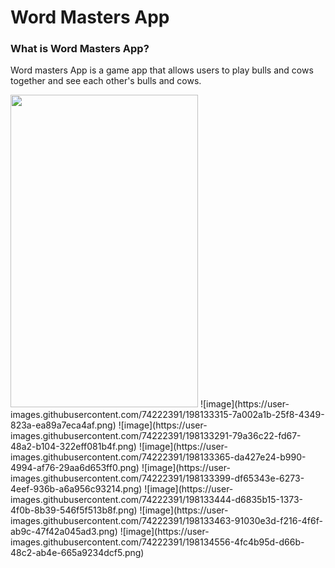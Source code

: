 # Word Masters App

### What is Word Masters App?
Word masters App is a game app that allows users to play bulls and cows together and see each other's bulls and cows. 

<img src=https://user-images.githubusercontent.com/74222391/198133186-85f1bd1e-5859-4b96-897a-86d5e158e28c.png height="500" width="300" >
![image](https://user-images.githubusercontent.com/74222391/198133315-7a002a1b-25f8-4349-823a-ea89a7eca4af.png)
![image](https://user-images.githubusercontent.com/74222391/198133291-79a36c22-fd67-48a2-b104-322eff081b4f.png)
![image](https://user-images.githubusercontent.com/74222391/198133365-da427e24-b990-4994-af76-29aa6d653ff0.png)
![image](https://user-images.githubusercontent.com/74222391/198133399-df65343e-6273-4eef-936b-a6a956c93214.png)
![image](https://user-images.githubusercontent.com/74222391/198133444-d6835b15-1373-4f0b-8b39-546f5f513b8f.png)
![image](https://user-images.githubusercontent.com/74222391/198133463-91030e3d-f216-4f6f-ab9c-47f42a045ad3.png)
![image](https://user-images.githubusercontent.com/74222391/198134556-4fc4b95d-d66b-48c2-ab4e-665a9234dcf5.png)





